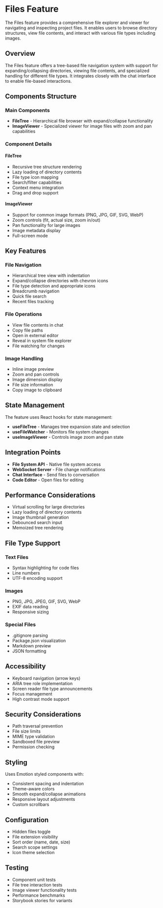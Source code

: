 # Files Feature

The Files feature provides a comprehensive file explorer and viewer for navigating and inspecting project files. It enables users to browse directory structures, view file contents, and interact with various file types including images.

## Overview

The Files feature offers a tree-based file navigation system with support for expanding/collapsing directories, viewing file contents, and specialized handling for different file types. It integrates closely with the chat interface to enable file-based interactions.

## Components Structure

### Main Components
- **FileTree** - Hierarchical file browser with expand/collapse functionality
- **ImageViewer** - Specialized viewer for image files with zoom and pan capabilities

### Component Details

#### FileTree
- Recursive tree structure rendering
- Lazy loading of directory contents
- File type icon mapping
- Search/filter capabilities
- Context menu integration
- Drag and drop support

#### ImageViewer  
- Support for common image formats (PNG, JPG, GIF, SVG, WebP)
- Zoom controls (fit, actual size, zoom in/out)
- Pan functionality for large images
- Image metadata display
- Full-screen mode

## Key Features

### File Navigation
- Hierarchical tree view with indentation
- Expand/collapse directories with chevron icons
- File type detection and appropriate icons
- Breadcrumb navigation
- Quick file search
- Recent files tracking

### File Operations
- View file contents in chat
- Copy file paths
- Open in external editor
- Reveal in system file explorer
- File watching for changes

### Image Handling
- Inline image preview
- Zoom and pan controls
- Image dimension display
- File size information
- Copy image to clipboard

## State Management

The feature uses React hooks for state management:
- **useFileTree** - Manages tree expansion state and selection
- **useFileWatcher** - Monitors file system changes
- **useImageViewer** - Controls image zoom and pan state

## Integration Points

- **File System API** - Native file system access
- **WebSocket Server** - File change notifications
- **Chat Interface** - Send files to conversation
- **Code Editor** - Open files for editing

## Performance Considerations

- Virtual scrolling for large directories
- Lazy loading of directory contents
- Image thumbnail generation
- Debounced search input
- Memoized tree rendering

## File Type Support

### Text Files
- Syntax highlighting for code files
- Line numbers
- UTF-8 encoding support

### Images
- PNG, JPG, JPEG, GIF, SVG, WebP
- EXIF data reading
- Responsive sizing

### Special Files
- .gitignore parsing
- Package.json visualization
- Markdown preview
- JSON formatting

## Accessibility

- Keyboard navigation (arrow keys)
- ARIA tree role implementation
- Screen reader file type announcements
- Focus management
- High contrast mode support

## Security Considerations

- Path traversal prevention
- File size limits
- MIME type validation
- Sandboxed file preview
- Permission checking

## Styling

Uses Emotion styled components with:
- Consistent spacing and indentation
- Theme-aware colors
- Smooth expand/collapse animations
- Responsive layout adjustments
- Custom scrollbars

## Configuration

- Hidden files toggle
- File extension visibility
- Sort order (name, date, size)
- Search scope settings
- Icon theme selection

## Testing

- Component unit tests
- File tree interaction tests
- Image viewer functionality tests
- Performance benchmarks
- Storybook stories for variants